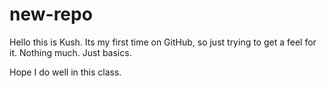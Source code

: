 # new-repo
Hello this is Kush. Its my first time on GitHub, so just trying to get a feel for it. Nothing much. Just basics. 

Hope I do well in this class. 